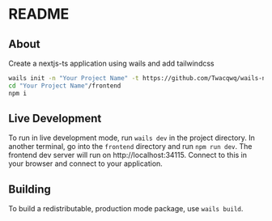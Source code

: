 # README

## About

Create a nextjs-ts application using wails and add tailwindcss

```bash
wails init -n "Your Project Name" -t https://github.com/Twacqwq/wails-nextjs-react-ts-tailwind-template
cd "Your Project Name"/frontend
npm i
```

## Live Development

To run in live development mode, run `wails dev` in the project directory. In another terminal, go into the `frontend`
directory and run `npm run dev`. The frontend dev server will run on http://localhost:34115. Connect to this in your
browser and connect to your application.

## Building

To build a redistributable, production mode package, use `wails build`.
